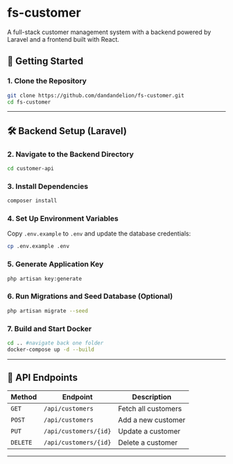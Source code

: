 # fs-customer

A full-stack customer management system with a backend powered by Laravel and a frontend built with React.

## 🚀 Getting Started

### 1. Clone the Repository
```bash
git clone https://github.com/dandandelion/fs-customer.git
cd fs-customer
```

---

## 🛠 Backend Setup (Laravel)

### 2. Navigate to the Backend Directory
```bash
cd customer-api
```

### 3. Install Dependencies
```bash
composer install
```

### 4. Set Up Environment Variables
Copy `.env.example` to `.env` and update the database credentials:
```bash
cp .env.example .env
```

### 5. Generate Application Key
```bash
php artisan key:generate
```

### 6. Run Migrations and Seed Database (Optional)
```bash
php artisan migrate --seed
```

### 7. Build and Start Docker
```bash
cd .. #navigate back one folder
docker-compose up -d --build
```

---

## 🔗 API Endpoints
| Method | Endpoint | Description |
|--------|---------|------------|
| `GET` | `/api/customers` | Fetch all customers |
| `POST` | `/api/customers` | Add a new customer |
| `PUT` | `/api/customers/{id}` | Update a customer |
| `DELETE` | `/api/customers/{id}` | Delete a customer |

---

